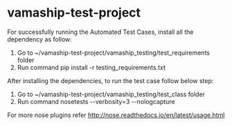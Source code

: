 # vamaship-test-project

For successfully running the Automated Test Cases, install all the dependency as follow:

1. Go to ~/vamaship-test-project/vamaship_testing/test_requirements folder
2. Run command     pip install -r testing_requirements.txt 

After installing the dependencies, to run the test case follow below step:
1. Go to ~/vamaship-test-project/vamaship_testing/test_class folder
2. Run command     nosetests --verbosity=3 --nologcapture

For more nose plugins refer http://nose.readthedocs.io/en/latest/usage.html
